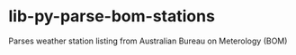 # lib-py-parse-bom-stations
Parses weather station listing from Australian Bureau on Meterology (BOM)
